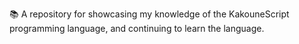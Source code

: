 📚️ A repository for showcasing my knowledge of the KakouneScript programming language, and continuing to learn the language. 
